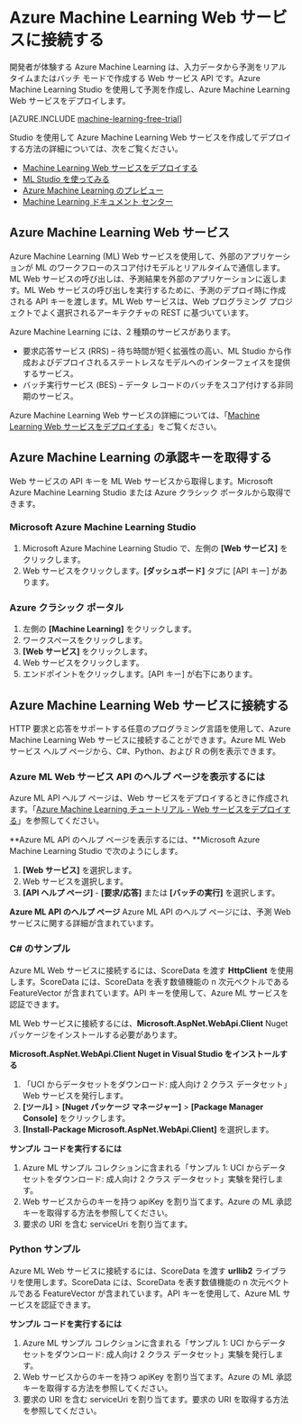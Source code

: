 <properties
	pageTitle="Machine Learning Web サービスを発行する | Microsoft Azure"
	description="C# または Python を使用して、Azure Machine Learning Web サービスに承認キーを利用して接続します。"
	services="machine-learning"
	documentationCenter=""
	authors="garyericson"
	manager="paulettm"
	editor="cgronlun" />

<tags
	ms.service="machine-learning"
	ms.workload="data-services"
	ms.tgt_pltfrm="na"
	ms.devlang="na"
	ms.topic="article"
	ms.date="09/09/2015" 
	ms.author="derrickv" />


# Azure Machine Learning Web サービスに接続する
開発者が体験する Azure Machine Learning は、入力データから予測をリアルタイムまたはバッチ モードで作成する Web サービス API です。Azure Machine Learning Studio を使用して予測を作成し、Azure Machine Learning Web サービスをデプロイします。

[AZURE.INCLUDE [machine-learning-free-trial](../../includes/machine-learning-free-trial.md)]

Studio を使用して Azure Machine Learning Web サービスを作成してデプロイする方法の詳細については、次をご覧ください。

- [Machine Learning Web サービスをデプロイする](machine-learning-publish-a-machine-learning-web-service.md)
- [ML Studio を使ってみる](http://azure.microsoft.com/documentation/videos/getting-started-with-ml-studio/)
- [Azure Machine Learning のプレビュー](https://studio.azureml.net/)
- [Machine Learning ドキュメント センター](http://azure.microsoft.com/documentation/services/machine-learning/)

## Azure Machine Learning Web サービス ##

Azure Machine Learning (ML) Web サービスを使用して、外部のアプリケーションが ML のワークフローのスコア付けモデルとリアルタイムで通信します。ML Web サービスの呼び出しは、予測結果を外部のアプリケーションに返します。ML Web サービスの呼び出しを実行するために、予測のデプロイ時に作成される API キーを渡します。ML Web サービスは、Web プログラミング プロジェクトでよく選択されるアーキテクチャの REST に基づいています。

Azure Machine Learning には、2 種類のサービスがあります。

- 要求応答サービス (RRS) – 待ち時間が短く拡張性の高い、ML Studio から作成およびデプロイされるステートレスなモデルへのインターフェイスを提供するサービス。
- バッチ実行サービス (BES) – データ レコードのバッチをスコア付けする非同期のサービス。

Azure Machine Learning Web サービスの詳細については、「[Machine Learning Web サービスをデプロイする](machine-learning-publish-a-machine-learning-web-service.md)」をご覧ください。

## Azure Machine Learning の承認キーを取得する ##
Web サービスの API キーを ML Web サービスから取得します。Microsoft Azure Machine Learning Studio または Azure クラシック ポータルから取得できます。
### Microsoft Azure Machine Learning Studio ###
1. Microsoft Azure Machine Learning Studio で、左側の **[Web サービス]** をクリックします。
2. Web サービスをクリックします。**[ダッシュボード]** タブに [API キー] があります。

### Azure クラシック ポータル ###

1. 左側の **[Machine Learning]** をクリックします。
2. ワークスペースをクリックします。
3. **[Web サービス]** をクリックします。
4. Web サービスをクリックします。
5. エンドポイントをクリックします。[API キー] が右下にあります。

## <a id="connect"></a>Azure Machine Learning Web サービスに接続する

HTTP 要求と応答をサポートする任意のプログラミング言語を使用して、Azure Machine Learning Web サービスに接続することができます。Azure ML Web サービス ヘルプ ページから、C#、Python、および R の例を表示できます。

### Azure ML Web サービス API のヘルプ ページを表示するには ###
Azure ML API ヘルプ ページは、Web サービスをデプロイするときに作成されます。「[Azure Machine Learning チュートリアル - Web サービスをデプロイする](machine-learning-walkthrough-5-publish-web-service.md)」を参照してください。


**Azure ML API のヘルプ ページを表示するには、**Microsoft Azure Machine Learning Studio で次のようにします。

1. **[Web サービス]** を選択します。
2. Web サービスを選択します。
3. **[API ヘルプ ページ]** - **[要求/応答]** または **[バッチの実行]** を選択します。


**Azure ML API のヘルプ ページ** Azure ML API のヘルプ ページには、予測 Web サービスに関する詳細が含まれています。



### C# のサンプル ###

Azure ML Web サービスに接続するには、ScoreData を渡す **HttpClient** を使用します。ScoreData には、ScoreData を表す数値機能の n 次元ベクトルである FeatureVector が含まれています。API キーを使用して、Azure ML サービスを認証できます。

ML Web サービスに接続するには、**Microsoft.AspNet.WebApi.Client** Nuget パッケージをインストールする必要があります。

**Microsoft.AspNet.WebApi.Client Nuget in Visual Studio をインストールする**

1. 「UCI からデータセットをダウンロード: 成人向け 2 クラス データセット」Web サービスを発行します。
2. **[ツール]** > **[Nuget パッケージ マネージャー]** > **[Package Manager Console]** をクリックします。
2. **[Install-Package Microsoft.AspNet.WebApi.Client]** を選択します。

**サンプル コードを実行するには**

1. Azure ML サンプル コレクションに含まれる「サンプル 1: UCI からデータセットをダウンロード: 成人向け 2 クラス データセット」実験を発行します。
2. Web サービスからのキーを持つ apiKey を割り当てます。Azure の ML 承認キーを取得する方法を参照してください。
3. 要求の URI を含む serviceUri を割り当てます。


### Python サンプル ###

Azure ML Web サービスに接続するには、ScoreData を渡す **urllib2** ライブラリを使用します。ScoreData には、ScoreData を表す数値機能の n 次元ベクトルである FeatureVector が含まれています。API キーを使用して、Azure ML サービスを認証できます。


**サンプル コードを実行するには**

1. Azure ML サンプル コレクションに含まれる「サンプル 1: UCI からデータセットをダウンロード: 成人向け 2 クラス データセット」実験を発行します。
2. Web サービスからのキーを持つ apiKey を割り当てます。Azure の ML 承認キーを取得する方法を参照してください。
3. 要求の URI を含む serviceUri を割り当てます。要求の URI を取得する方法を参照してください。

<!---HONumber=AcomDC_1203_2015-->